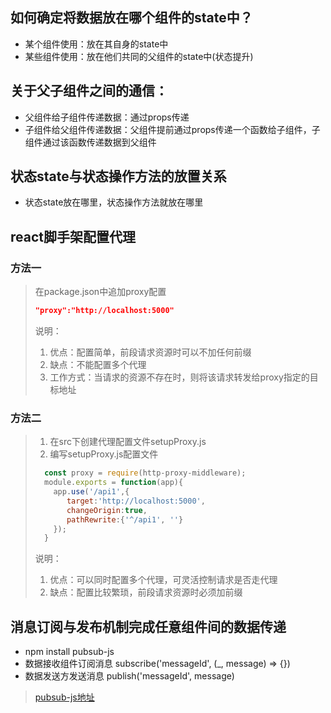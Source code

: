 ## 如何确定将数据放在哪个组件的state中？
   - 某个组件使用：放在其自身的state中
   - 某些组件使用：放在他们共同的父组件的state中(状态提升)

## 关于父子组件之间的通信：
   - 父组件给子组件传递数据：通过props传递
   - 子组件给父组件传递数据：父组件提前通过props传递一个函数给子组件，子组件通过该函数传递数据到父组件

## 状态state与状态操作方法的放置关系
   - 状态state放在哪里，状态操作方法就放在哪里

## react脚手架配置代理
### 方法一
> 在package.json中追加proxy配置
>  ```json
>  "proxy":"http://localhost:5000"
>  ```
>  说明：
>   1. 优点：配置简单，前段请求资源时可以不加任何前缀
>   2. 缺点：不能配置多个代理
>   3. 工作方式：当请求的资源不存在时，则将该请求转发给proxy指定的目标地址

### 方法二
> 1. 在src下创建代理配置文件setupProxy.js
> 2. 编写setupProxy.js配置文件
> ```js
>   const proxy = require(http-proxy-middleware);
>   module.exports = function(app){
>     app.use('/api1',{
>        target:'http://localhost:5000',
>        changeOrigin:true,
>        pathRewrite:{'^/api1', ''}
>     });
>   }
> ```
>   说明：
>    1. 优点：可以同时配置多个代理，可灵活控制请求是否走代理
>    2. 缺点：配置比较繁琐，前段请求资源时必须加前缀

## 消息订阅与发布机制完成任意组件间的数据传递
   - npm install pubsub-js
   - 数据接收组件订阅消息 subscribe('messageId', (_, message) => {})
   - 数据发送方发送消息  publish('messageId', message)
> [pubsub-js地址](https://github.com/mroderick/PubSubJS)